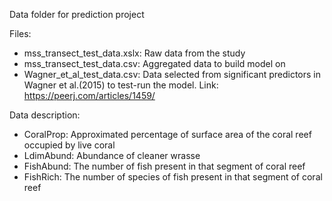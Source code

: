 Data folder for prediction project

Files:
 - mss_transect_test_data.xslx: Raw data from the study
 - mss_transect_test_data.csv: Aggregated data to build model on
 - Wagner_et_al_test_data.csv: Data selected from significant predictors in Wagner et al.(2015) to test-run the model. Link: https://peerj.com/articles/1459/

Data description:
 - CoralProp: Approximated percentage of surface area of the coral reef occupied by live coral
 - LdimAbund: Abundance of cleaner wrasse
 - FishAbund: The number of fish present in that segment of coral reef
 - FishRich: The number of species of fish present in that segment of coral reef
